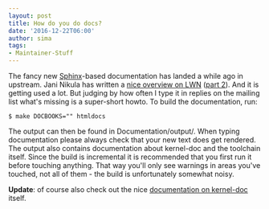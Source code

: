 ```yaml
---
layout: post
title: How do you do docs?
date: '2016-12-22T06:00'
author: sima
tags: 
- Maintainer-Stuff
---
```

The fancy new [Sphinx](http://www.sphinx-doc.org/)-based documentation has
landed a while ago in upstream. Jani Nikula has written a [nice overview on
LWN](https://lwn.net/Articles/692704/) ([part
2](https://lwn.net/Articles/692705/)). And it is getting used a lot. But judging
by how often I type it in replies on the mailing list what's missing is a
super-short howto. To build the documentation, run:

	$ make DOCBOOKS="" htmldocs

The output can then be found in Documentation/output/. When typing documentation
please always check that your new text does get rendered. The output also
contains documentation about kernel-doc and the toolchain itself. Since the
build is incremental it is recommended that you first run it before touching
anything.  That way you'll only see warnings in areas you've touched, not all of
them - the build is unfortunately somewhat noisy.

**Update**: of course also check out the nice [documentation on
kernel-doc](https://dri.freedesktop.org/docs/drm/doc-guide/index.html) itself.
